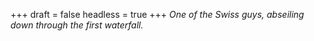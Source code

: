
+++
draft = false
headless = true
+++
_One of the Swiss guys, abseiling down through the first waterfall._
